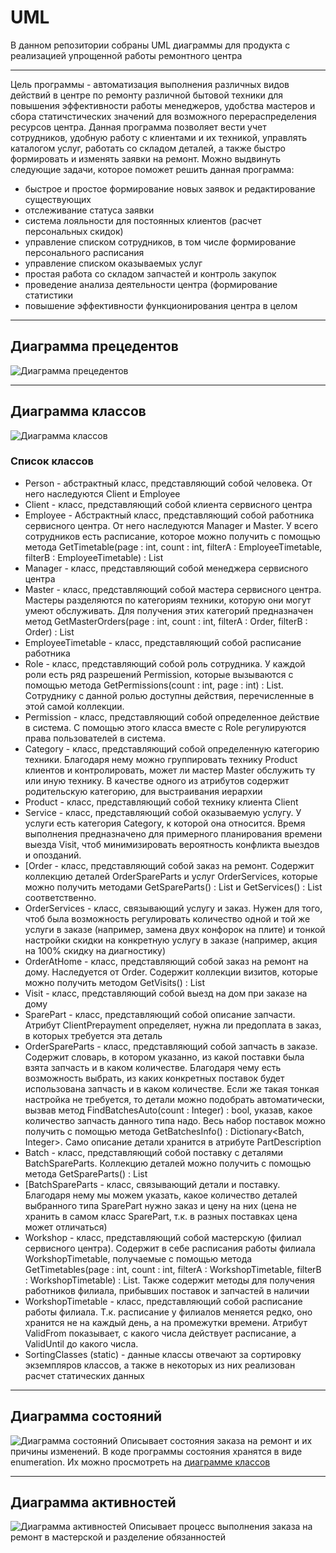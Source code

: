 # UML
В данном репозитории собраны UML диаграммы для продукта с реализацией упрощенной работы ремонтного центра
<hr>
<p>Цель программы - автоматизация выполнения различных видов действий в центре по ремонту различной бытовой техники для повышения эффективности работы менеджеров, удобства мастеров и сбора статичстических значений для возможного перераспределения ресурсов центра. Данная программа позволяет вести учет сотрудников, удобную работу с клиентами и их техникой, управлять каталогом услуг, работать со складом деталей, а также быстро формировать и изменять заявки на ремонт. Можно выдвинуть следующие задачи, которое поможет решить данная программа:</p>
<ul>
  <li>быстрое и простое формирование новых заявок и редактирование существующих</li>
  <li>отслеживание статуса заявки</li>
  <li>система лояльности для постоянных клиентов (расчет персональных скидок)</li>
  <li>управление списком сотрудников, в том числе формирование персонального расписания</li>
  <li>управление списком оказываемых услуг</li>
  <li>простая работа со складом запчастей и контроль закупок</li>
  <li>проведение анализа деятельности центра (формирование статистики</li>
  <li>повышение эффективности функционирования центра в целом</li>
</ul>

<hr>

## Диаграмма прецедентов
![](./images/UseCase_TechServ_Sergei.png "Диаграмма прецедентов")

<hr>

## Диаграмма классов
![](./images/Class_TechServ_Sergei.png "Диаграмма классов")

### Список классов
 - Person - абстрактный класс, представляющий собой человека. От него наследуются Client и Employee
 - Client - класс, представляющий собой клиента сервисного центра
 - Employee - Абстрактный класс, представляющий собой работника сервисного центра. От него наследуются Manager и Master. У всего сотрудников есть расписание, которое можно получить с помощью метода GetTimetable(page : int, count : int, filterA : EmployeeTimetable, filterB : EmployeeTimetable) : List<EmployeeTimetable>
 - Manager - класс, представляющий собой менеджера сервисного центра
 - Master - класс, представляющий собой мастера сервисного центра. Мастеры разделяются по категориям техники, которую они могут умеют обслуживать. Для получения этих категорий предназначен метод GetMasterOrders(page : int, count : int, filterA : Order, filterB : Order) : List<Order>
 - EmployeeTimetable - класс, представляющий собой расписание работника
 - Role - класс, представляющий собой роль сотрудника. У каждой роли есть ряд разрешений Permission, которые вызываются с помощью метода GetPermissions(count : int, page : int) : List<Permission>. Сотруднику с данной ролью доступны действия, перечисленные в этой самой коллекции.
 - Permission - класс, представляющий собой определенное действие в система. С помощью этого класса вместе с Role регулируются права пользователей в система.
 - Category - класс, представляющий собой определенную категорию техники. Благодаря нему можно группировать технику Product клиентов и контролировать, может ли мастер Master обслужить ту или иную технику. В качестве одного из атрибутов содержит родительскую категорию, для выстраивания иерархии
 - Product - класс, представляющий собой технику клиента Client
 - Service - класс, представляющий собой оказываемую услугу. У услуги есть категория Category, к которой она относится. Время выполнения предназначено для примерного планирования времени выезда Visit, чтоб минимизировать вероятность конфликта выездов и опозданий.
 - [Order - класс, представляющий собой заказ на ремонт. Содержит коллекцию деталей OrderSpareParts и услуг OrderServices, которые можно получить методами GetSpareParts() : List<OrderSpareParts> и GetServices() : List<OrderServices> соответственно.
 - OrderServices - класс, связывающий услугу и заказ. Нужен для того, чтоб была возможность регулировать количество одной и той же услуги в заказе (например, замена двух конфорок на плите) и тонкой настройки скидки на конкретную услугу в заказе (например, акция на 100% скидку на диагностику)
 - OrderAtHome - класс, представляющий собой заказ на ремонт на дому. Наследуется от Order. Содержит коллекции визитов, которые можно получить методом GetVisits() : List<Visit>
 - Visit - класс, представляющий собой выезд на дом при заказе на дому
 - SparePart - класс, представляющий собой описание запчасти. Атрибут ClientPrepayment определяет, нужна ли предоплата в заказ, в которых требуется эта деталь
 - OrderSpareParts - класс, представляющий собой запчасть в заказе. Содержит словарь, в котором указанно, из какой поставки была взята запчасть и в каком количестве. Благодаря чему есть возможность выбрать, из каких конкретных поставок будет использована запчасть и в каком количестве. Если же такая тонкая настройка не требуется, то детали можно подобрать автоматически, вызвав метод FindBatchesAuto(count : Integer) : bool, указав, какое количество запчасть данного типа надо. Весь набор поставок можно получить с помощью метода GetBatchesInfo() : Dictionary<Batch, Integer>. Само описание детали хранится в атрибуте PartDescription
 - Batch - класс, представляющий собой поставку с деталями BatchSpareParts. Коллекцию деталей можно получить с помощью метода GetSpareParts() : List<BatchSpareParts>
 - [BatchSpareParts - класс, связывающий детали и поставку. Благодаря нему мы можем указать, какое количество деталей выбранного типа SparePart нужно заказ и цену на них (цена не хранить в самом класс SparePart, т.к. в разных поставках цена может отличаться)
 - Workshop - класс, представляющий собой мастерскую (филиал сервисного центра). Содержит в себе расписания работы филиала WorkshopTimetable, получаемые с помощью метода GetTimetables(page : int, count : int, filterA : WorkshopTimetable, filterB : WorkshopTimetable) : List<WorkshopTimetable>. Также содержит методы для получения работников филиала, прибывших поставок и запчастей в наличии
 - WorkshopTimetable - класс, представляющий собой расписание работы филиала. Т.к. расписание у филиалов меняется редко, оно хранится не на каждый день, а на промежутки времени. Атрибут ValidFrom показывает, с какого числа действует расписание, а ValidUntil до какого числа.
 - SortingClasses (static) - данные классы отвечают за сортировку экземпляров классов, а также в некоторых из них реализован расчет статических данных

<hr>

## Диаграмма состояний
![](./images/Statechart_TechServ_Sergei.png "Диаграмма состояний")
Описывает состояния заказа на ремонт и их причины изменений. В коде программы состояния хранятся в виде enumeration. Их можно просмотреть на [диаграмме классов](#диаграмма-классов)

<hr>

## Диаграмма активностей
![](./images/Activity_TechServ_Sergei.png "Диаграмма активностей")
Описывает процесс выполнения заказа на ремонт в мастерской и разделение обязанностей

